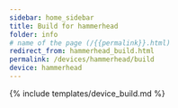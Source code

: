 ```yaml
---
sidebar: home_sidebar
title: Build for hammerhead
folder: info
# name of the page (/{{permalink}}.html)
redirect_from: hammerhead_build.html
permalink: /devices/hammerhead/build
device: hammerhead
---
```

{% include templates/device_build.md %}
